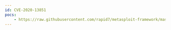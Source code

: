 ```yaml
---
id: CVE-2020-13851
pocs:
    - https://raw.githubusercontent.com/rapid7/metasploit-framework/master/modules/exploits/linux/http/pandora_fms_events_exec.rb
---
```

